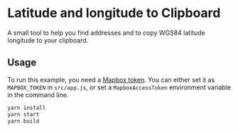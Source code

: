 # Latitude and longitude to Clipboard

A small tool to help you find addresses and to copy WGS84 latitude longitude to your clipboard.

## Usage

To run this example, you need a [Mapbox token](http://visgl.github.io/react-map-gl/docs/get-started/mapbox-tokens). You can either set it as `MAPBOX_TOKEN` in `src/app.js`, or set a `MapboxAccessToken` environment variable in the command line.

```bash
yarn install
yarn start
yarn build
```
